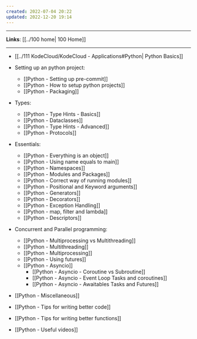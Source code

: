```yaml
---
created: 2022-07-04 20:22
updated: 2022-12-20 19:14
---
```

---
**Links**: [[../100 home| 100 Home]]

---
- [[../111 KodeCloud/KodeCloud - Applications#Python| Python Basics]]

- Setting up an python project:
	- [[Python - Setting up pre-commit]]
	- [[Python - How to setup python projects]]
	- [[Python - Packaging]]

- Types:
	- [[Python - Type Hints - Basics]]
	- [[Python - Dataclasses]]
	- [[Python - Type Hints - Advanced]]
	- [[Python - Protocols]]

- Essentials:
	- [[Python - Everything is an object]]
	- [[Python - Using name equals to main]]
	- [[Python - Namespaces]]
	- [[Python - Modules and Packages]]
	- [[Python - Correct way of running modules]]
	- [[Python - Positional and Keyword arguments]]
	- [[Python - Generators]]
	- [[Python - Decorators]]
	- [[Python - Exception Handling]]
	- [[Python - map, filter and lambda]]
	- [[Python - Descriptors]]

- Concurrent and Parallel programming:
	- [[Python - Multiprocessing vs Multithreading]]
	- [[Python - Multithreading]]
	- [[Python - Multiprocessing]]
	- [[Python - Using futures]]
	- [[Python - Asyncio]]
		- [[Python - Asyncio - Coroutine vs Subroutine]]
		- [[Python - Asyncio - Event Loop Tasks and coroutines]]
		- [[Python - Asyncio - Awaitables Tasks and Futures]]

- [[Python - Miscellaneous]] 
- [[Python - Tips for writing better code]]
- [[Python - Tips for writing better functions]]
- [[Python - Useful videos]]